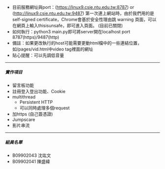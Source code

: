 * 目前服務網址與port：(https://linux9.csie.ntu.edu.tw:8787) or (http://linux9.csie.ntu.edu.tw:9487) 第一次連上網站時，由於我們用的是self-signed certificate，Chrome會基於安全性理由跳 warning 頁面，可以在網頁上輸入thisisunsafe，即可進入頁面。
(目前已關閉)
* 如何執行：python3 main.py即可將server開在localhost port 8787(https)/9487(http)
* 備註：如果更改執行的host可能需要更動html檔中的一些連結位置，如/pages/vid.html中video tag裡面的網址
* 貼心提醒：可以先調低音量

---

##### 實作項目

* 留言板功能
* 註冊登入登出功能、Cookie
* multithread
  * Persistent HTTP
  * 可以同時處理多個request
* 加https (自己簽憑證)
* Jumpscare
* 影片串流

---

##### 組員名單

* B09902043 沈竑文
* B09902041 陳盛緯
